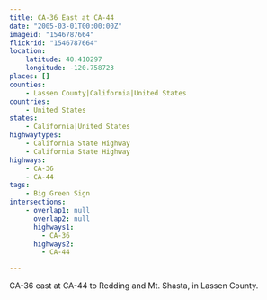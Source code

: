 ```yaml
---
title: CA-36 East at CA-44
date: "2005-03-01T00:00:00Z"
imageid: "1546787664"
flickrid: "1546787664"
location:
    latitude: 40.410297
    longitude: -120.758723
places: []
counties:
    - Lassen County|California|United States
countries:
    - United States
states:
    - California|United States
highwaytypes:
    - California State Highway
    - California State Highway
highways:
    - CA-36
    - CA-44
tags:
    - Big Green Sign
intersections:
    - overlap1: null
      overlap2: null
      highways1:
        - CA-36
      highways2:
        - CA-44

---
```

CA-36 east at CA-44 to Redding and Mt. Shasta, in Lassen County.